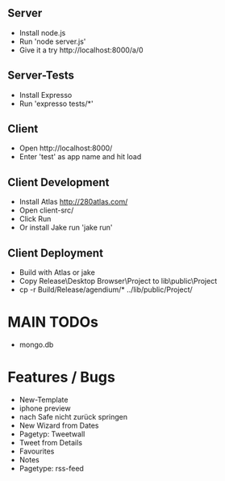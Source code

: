 Server
------
* Install node.js
* Run 'node server.js'
* Give it a try http://localhost:8000/a/0

Server-Tests
------
* Install Expresso
* Run 'expresso tests/*'

Client
------
* Open http://localhost:8000/
* Enter 'test' as app name and hit load

Client Development
------
* Install Atlas http://280atlas.com/
* Open client-src/
* Click Run
* Or install Jake run 'jake run'

Client Deployment
------
* Build with Atlas or jake
* Copy Release\Desktop Browser\Project to lib\public\Project
* cp -r Build/Release/agendium/* ../lib/public/Project/

MAIN TODOs
=====
* mongo.db 

Features / Bugs
=====
* New-Template
* iphone preview
* nach Safe nicht zurück springen
* New Wizard from Dates
* Pagetyp: Tweetwall
* Tweet from Details 
* Favourites
* Notes
* Pagetype: rss-feed